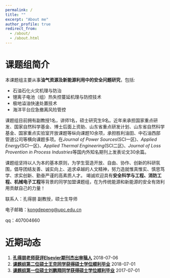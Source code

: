 ```yaml
---
permalink: /
title: ""
excerpt: "About me"
author_profile: true
redirect_from: 
  - /about/
  - /about.html
---
```


课题组简介
======
本课题组主要从事**油气资源及新能源利用中的安全问题研究**，包括:
- 石油石化火灾机理与防治
- 锂离子电池（组）热失控蔓延机理与防控技术
- 极地溢油快速处置技术
- 海洋平台应急撤离风险管控

课题组目前拥有副教授1名，讲师1名，硕士研究生9名。近年来承担国家重点研发、国家自然科学基金、博士后面上资助、山东省重点研发计划、山东省自然科学基金、国家重点实验室开放课题等纵向课题10余项，承担胜利油田、中石油西部管道公司等横向课题多项。在*Journal of Power Sources*(SCI一区)、*Applied Energy*(SCI一区)、*Applied Thermal Engineering*(SCI二区)、*Journal of Loss Provention in Process Industries*等国内外知名期刊上发表论文30余篇。

课题组坚持以人为本的基本原则，为学生营造开放、自由、协作、创新的科研氛围，倡导团结友善、诚实向上、追求卓越的人文精神，努力造就惟真惟实、慎思笃学、求实创新、勤奋严谨的高素质人才。 竭诚欢迎具有**安全科学与工程、消防工程、机械电子工程**等背景的同学加盟课题组，在为传统能源和新能源的安全有效利用贡献自己的力量！

联系人：孔得朋 副教授，硕士生导师

电子邮箱：kongdepeng@upc.edu.cn

qq：407004660








近期动态
======
1. **[孔得朋老师获评Elsevier期刊杰出审稿人](https://depengkong.github.io//posts/2018/07/blog-post-5/)**  2018-07-06
2. **[课题组第二位硕士王克同学获得硕士学位顺利毕业](https://depengkong.github.io//posts/2018/07/blog-post-4/)**  2018-07-01
3. **[课题组第一位硕士刘鹏翔同学获得硕士学位顺利毕业](https://depengkong.github.io//posts/2017/07/blog-post-1//)**  2017-07-01



